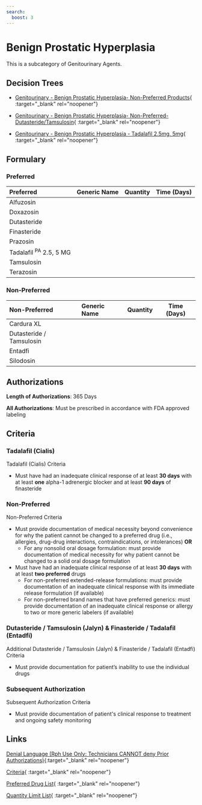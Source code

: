 ```yaml
---
search:
  boost: 3
---
```


# Benign Prostatic Hyperplasia

This is a subcategory of Genitourinary Agents.

## Decision Trees

- [Genitourinary - Benign Prostatic Hyperplasia- Non-Preferred Products](https://forms.office.com/Pages/ResponsePage.aspx?id=nPhjxpvvj0G9PUHkbAzgaN9UYz8EqmlIs3_TYn4TbXBUNDhQUkMyNUdBTVNBN0FGUkhYMURDR1UyQSQlQCN0PWcu){ :target="_blank" rel="noopener"}

- [Genitourinary - Benign Prostatic Hyperplasia- Non-Preferred- Dutasteride/Tamsulosin](https://forms.office.com/Pages/ResponsePage.aspx?id=nPhjxpvvj0G9PUHkbAzgaN9UYz8EqmlIs3_TYn4TbXBUQklRWUMzMFFFQkM4VzE4Q1hBSzlZU1NDWCQlQCN0PWcu){ :target="_blank" rel="noopener"}

- [Genitourinary - Benign Prostatic Hyperplasia - Tadalafil 2.5mg, 5mg](https://forms.office.com/Pages/ResponsePage.aspx?id=nPhjxpvvj0G9PUHkbAzgaN9UYz8EqmlIs3_TYn4TbXBUNUs2SzRXTU9MTVhSVjc4NDdPNVRYQUJCNiQlQCN0PWcu){ :target="_blank" rel="noopener"}

## Formulary

### Preferred

| Preferred                         | Generic Name | Quantity | Time (Days) |
|:----------------------------------|:-------------|:--------:|:-----------:|
| Alfuzosin                         |              |          |             |
| Doxazosin                         |              |          |             |
| Dutasteride                       |              |          |             |
| Finasteride                       |              |          |             |
| Prazosin                          |              |          |             |
| Tadalafil <sup>PA</sup> 2.5, 5 MG |              |          |             |
| Tamsulosin                        |              |          |             |
| Terazosin                         |              |          |             |

### Non-Preferred

| Non-Preferred            | Generic Name | Quantity | Time (Days) |
|:-------------------------|:-------------|:--------:|:-----------:|
| Cardura XL               |              |          |             |
| Dutasteride / Tamsulosin |              |          |             |
| Entadfi                  |              |          |             |
| Silodosin                |              |          |             |

## Authorizations

**Length of Authorizations**: 365 Days

**All Authorizations**: Must be prescribed in accordance with FDA approved labeling

## Criteria

### Tadalafil (Cialis)

Tadalafil (Cialis) Criteria

- Must have had an inadequate clinical response of at least **30 days** with at least **one** alpha-1 adrenergic blocker and at least **90 days** of finasteride

### Non-Preferred

Non-Preferred Criteria

- Must provide documentation of medical necessity beyond convenience for why the patient cannot be changed to a preferred drug (i.e., allergies, drug-drug interactions, contraindications, or intolerances) **OR**
    - For any nonsolid oral dosage formulation: must provide documentation of medical necessity for why patient cannot be changed to a solid oral dosage formulation
- Must have had an inadequate clinical response of at least **30 days** with at least **two preferred** drugs
    - For non-preferred extended-release formulations: must provide documentation of an inadequate clinical response with its immediate release formulation (if available)
    - For non-preferred brand names that have preferred generics: must provide documentation of an inadequate clinical response or allergy to two or more generic labelers (if available)

### Dutasteride / Tamsulosin (Jalyn) & Finasteride / Tadalafil (Entadfi)

Additional Dutasteride / Tamsulosin (Jalyn) & Finasteride / Tadalafil (Entadfi) Criteria

- Must provide documentation for patient’s inability to use the individual drugs

### Subsequent Authorization

Subsequent Authorization Criteria

- Must provide documentation of patient's clinical response to treatment and ongoing safety monitoring

## Links

[Denial Language (Rph Use Only: Technicians CANNOT deny Prior Authorizations)](https://mygainwell-my.sharepoint.com.mcas.ms/:w:/r/personal/rachel_carpenter_gainwelltechnologies_com/_layouts/15/Doc.aspx?sourcedoc=%7BE78364D9-082C-41C5-9902-8F8AC94900ED%7D&file=Denial%20Language%20Updated%2002062023.docx&mobileredirect=true&action=embedview&wdStartOn=60&cid=f4472ece-6d4f-4694-b0c5-c150a2f53fea){:target="_blank" rel="noopener"}

[Criteria](https://medicaid.ohio.gov/static/PHM/drug-coverage/20230701+UPDL+Criteria+_v1_FINAL.approved.pdf#page=72){ :target="_blank" rel="noopener"}

[Preferred Drug List](https://medicaid.ohio.gov/static/PHM/drug-coverage/20230701_UPDL_FINAL_ODM.approved.v2.pdf#page=25){ :target="_blank" rel="noopener"}

[Quantity Limit List](https://pharmacy.medicaid.ohio.gov/sites/default/files/20230101_Ohio_Medicaid_Quantity_Document_APPROVED.pdf){ :target="_blank" rel="noopener"}
